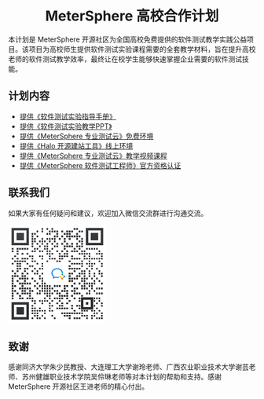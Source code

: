 <h1 align="center">MeterSphere 高校合作计划</h1>
</p>
本计划是 MeterSphere 开源社区为全国高校免费提供的软件测试教学实践公益项目。该项目为高校师生提供软件测试实验课程需要的全套教学材料，旨在提升高校老师的软件测试教学效率，最终让在校学生能够快速掌握企业需要的软件测试技能。

## 计划内容

* [提供《软件测试实验指导手册》](https://github.com/FIT2CLOUD-EDU/MeterSphere-EDU/ ) 
* [提供《软件测试实验教学PPT》](https://github.com/FIT2CLOUD-EDU/MeterSphere-EDU/ ) 
* [提供《MeterSphere 专业测试云》免费环境](https://www.metersphere.com/edu ) 
* [提供《Halo 开源建站工具》线上环境](http://halo.edu.metersphere.com/ ) 
* [提供《MeterSphere 专业测试云》教学视频课程](https://edu.fit2cloud.com/ ) 
* [提供《MeterSphere 软件测试工程师》官方资格认证](https://edu.fit2cloud.com/ ) 

## 联系我们

如果大家有任何疑问和建议，欢迎加入微信交流群进行沟通交流。

<div align="left"> <img src="image/【MS高校】技术交流群.png" width = 200 /> </div>

## 致谢

感谢同济大学朱少民教授、大连理工大学谢玲老师、广西农业职业技术大学谢芸老师、苏州健雄职业技术学院吴伶琳老师等对本计划的帮助和支持。感谢 MeterSphere 开源社区王进老师的精心付出。